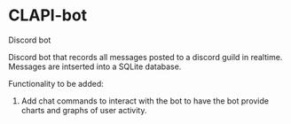 # CLAPI-bot
Discord bot

Discord bot that records all messages posted to a discord guild in realtime. Messages are intserted into a SQLite database. 

Functionality to be added:
1. Add chat commands to interact with the bot to have the bot provide charts and graphs of user activity.
